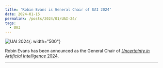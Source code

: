 ```yaml
---
title: 'Robin Evans is General Chair of UAI 2024'
date: 2024-01-15
permalink: /posts/2024/01/UAI-24/
tags:
  - UAI
---
```


![UAI 2024]({{site.baseurl}}/images/UAI24.jpg){: width="500"}

Robin Evans has been announced as the General Chair of [_Uncertainty in Artificial 
Intelligence_ 2024](https://auai.org/uai2024).  


------
